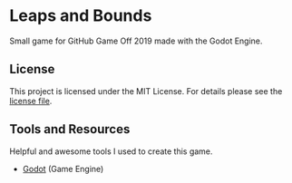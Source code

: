 # Leaps and Bounds

Small game for GitHub Game Off 2019 made with the Godot Engine.

## License

This project is licensed under the MIT License. For details please see the [license file](LICENSE).

## Tools and Resources

Helpful and awesome tools I used to create this game.

- [Godot](https://godotengine.org/) (Game Engine)
